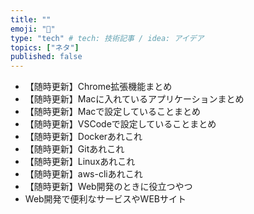 ```yaml
---
title: ""
emoji: "📝"
type: "tech" # tech: 技術記事 / idea: アイデア
topics: ["ネタ"]
published: false
---
```


* 【随時更新】Chrome拡張機能まとめ
* 【随時更新】Macに入れているアプリケーションまとめ
* 【随時更新】Macで設定していることまとめ
* 【随時更新】VSCodeで設定していることまとめ
* 【随時更新】Dockerあれこれ
* 【随時更新】Gitあれこれ
* 【随時更新】Linuxあれこれ
* 【随時更新】aws-cliあれこれ
* 【随時更新】Web開発のときに役立つやつ
* Web開発で便利なサービスやWEBサイト
